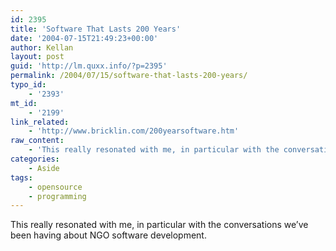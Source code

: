 ```yaml
---
id: 2395
title: 'Software That Lasts 200 Years'
date: '2004-07-15T21:49:23+00:00'
author: Kellan
layout: post
guid: 'http://lm.quxx.info/?p=2395'
permalink: /2004/07/15/software-that-lasts-200-years/
typo_id:
    - '2393'
mt_id:
    - '2199'
link_related:
    - 'http://www.bricklin.com/200yearsoftware.htm'
raw_content:
    - 'This really resonated with me, in particular with the conversations we\''ve been having about NGO software development.'
categories:
    - Aside
tags:
    - opensource
    - programming
---
```


This really resonated with me, in particular with the conversations we’ve been having about NGO software development.